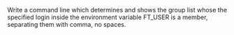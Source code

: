 Write a command line which determines and shows the group list whose the specified login inside the environment variable FT_USER is a member, separating them with comma, no spaces.
